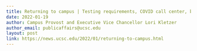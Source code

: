 ```yaml
---
title: Returning to campus | Testing requirements, COVID call center, booster clinics, and more 
date: 2022-01-19
author: Campus Provost and Executive Vice Chancellor Lori Kletzer
author_email: publicaffairs@ucsc.edu
layout: post
link: https://news.ucsc.edu/2022/01/returning-to-campus.html
---
```

